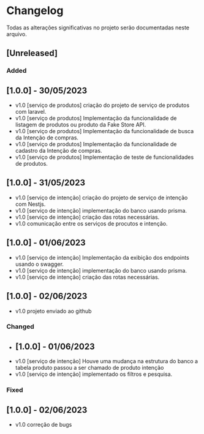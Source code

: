 # Changelog

Todas as alterações significativas no projeto serão documentadas neste arquivo.

## [Unreleased]

### Added

## [1.0.0] - 30/05/2023

- v1.0 [serviço de produtos] criação do projeto de serviço de produtos com laravel.
- v1.0 [serviço de produtos] Implementação da funcionalidade de listagem de produtos ou produto da Fake Store API.
- v1.0 [serviço de produtos] Implementação da funcionalidade de busca da Intenção de compras.
- v1.0 [serviço de produtos] Implementação da funcionalidade de cadastro da Intenção de compras.
- v1.0 [serviço de produtos] Implementação de teste de funcionalidades de produtos.

## [1.0.0] - 31/05/2023

- v1.0 [serviço de intenção] criação do projeto de serviço de intenção com Nestjs.
- v1.0 [serviço de intenção] implementação do banco usando prisma.
- v1.0 [serviço de intenção] criação das rotas necessárias.
- v1.0 comunicação entre os serviços de procutos e intenção.

## [1.0.0] - 01/06/2023

- v1.0 [serviço de intenção] Implementação da exibição dos endpoints usando o swagger.
- v1.0 [serviço de intenção] implementação do banco usando prisma.
- v1.0 [serviço de intenção] criação das rotas necessárias.

## [1.0.0] - 02/06/2023

- v1.0 projeto enviado ao github 

### Changed

- ## [1.0.0] - 01/06/2023
- v1.0 [serviço de intenção] Houve uma mudança na estrutura do banco a tabela produto passou a ser chamado de produto intenção
- v1.0 [serviço de intenção] implementado os filtros e pesquisa.

 ### Fixed
## [1.0.0] - 02/06/2023

- v1.0 correção de bugs
